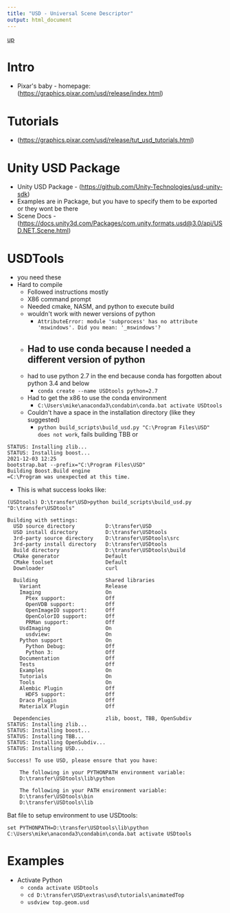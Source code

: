 ```yaml
---
title: "USD - Universal Scene Descriptor"
output: html_document
---
```

[up](https://mikewise2718.github.io/markdowndocs/)

# Intro
- Pixar's baby - homepage: (https://graphics.pixar.com/usd/release/index.html)


# Tutorials
- (https://graphics.pixar.com/usd/release/tut_usd_tutorials.html)

# Unity USD Package
- Unity USD Package - (https://github.com/Unity-Technologies/usd-unity-sdk)
- Examples are in Package, but you have to specify them to be exported or they wont be there
- Scene Docs - (https://docs.unity3d.com/Packages/com.unity.formats.usd@3.0/api/USD.NET.Scene.html)

# USDTools
- you need these
- Hard to compile
  - Followed instructions mostly
  - X86 command prompt
  - Needed cmake, NASM, and python to execute build
  - wouldn't work with newer versions of python
     -  `AttributeError: module 'subprocess' has no attribute 'mswindows'. Did you mean: '_mswindows'?`
  - Had to use conda because I needed a different version of python
    - 
  - had to use python 2.7 in the end because conda has forgotten about python 3.4 and below
    - `conda create --name USDtools python=2.7`
  - Had to get the x86 to use the conda environment
     - `C:\Users\mike\anaconda3\condabin\conda.bat activate USDtools`
  - Couldn't have a space in the installation directory (like they suggested)
     - `python build_scripts\build_usd.py "C:\Program Files\USD" does not work`, fails building TBB or 
```
STATUS: Installing zlib...
STATUS: Installing boost...
2021-12-03 12:25
bootstrap.bat --prefix="C:\Program Files\USD"
Building Boost.Build engine
=C:\Program was unexpected at this time.
```

- This is what success looks like:
```
(USDtools) D:\transfer\USD>python build_scripts\build_usd.py "D:\transfer\USDtools"

Building with settings:
  USD source directory          D:\transfer\USD
  USD install directory         D:\transfer\USDtools
  3rd-party source directory    D:\transfer\USDtools\src
  3rd-party install directory   D:\transfer\USDtools
  Build directory               D:\transfer\USDtools\build
  CMake generator               Default
  CMake toolset                 Default
  Downloader                    curl

  Building                      Shared libraries
    Variant                     Release
    Imaging                     On
      Ptex support:             Off
      OpenVDB support:          Off
      OpenImageIO support:      Off
      OpenColorIO support:      Off
      PRMan support:            Off
    UsdImaging                  On
      usdview:                  On
    Python support              On
      Python Debug:             Off
      Python 3:                 Off
    Documentation               Off
    Tests                       Off
    Examples                    On
    Tutorials                   On
    Tools                       On
    Alembic Plugin              Off
      HDF5 support:             Off
    Draco Plugin                Off
    MaterialX Plugin            Off

  Dependencies                  zlib, boost, TBB, OpenSubdiv
STATUS: Installing zlib...
STATUS: Installing boost...
STATUS: Installing TBB...
STATUS: Installing OpenSubdiv...
STATUS: Installing USD...

Success! To use USD, please ensure that you have:

    The following in your PYTHONPATH environment variable:
    D:\transfer\USDtools\lib\python

    The following in your PATH environment variable:
    D:\transfer\USDtools\bin
    D:\transfer\USDtools\lib
```

Bat file to setup environment to use USDtools:
```
set PYTHONPATH=D:\transfer\USDtools\lib\python
C:\Users\mike\anaconda3\condabin\conda.bat activate USDtools
```

# Examples
- Activate Python
   - `conda activate USDtools`
   - `cd D:\transfer\USD\extras\usd\tutorials\animatedTop`
   - `usdview top.geom.usd`